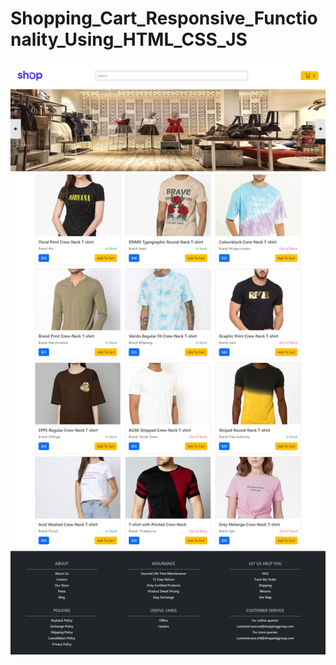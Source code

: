 # Shopping_Cart_Responsive_Functionality_Using_HTML_CSS_JS

<img src="https://github.com/pramod-ravuri/Shopping_Cart_Responsive_Functionality_Using_HTML_CSS_JS/blob/main/assets/theme-image.png" alt="shopping-cart"/>
